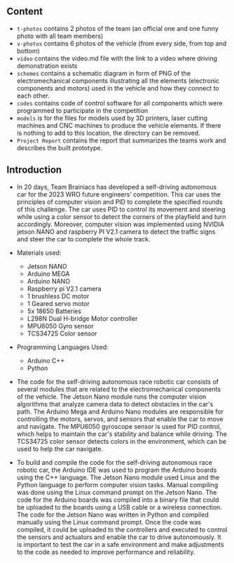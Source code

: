 
## Content

* `t-photos` contains 2 photos of the team (an official one and one funny photo with all team members)
* `v-photos` contains 6 photos of the vehicle (from every side, from top and bottom)
* `video` contains the video.md file with the link to a video where driving demonstration exists
* `schemes` contains a schematic diagram in form of PNG of the electromechanical components illustrating all the elements (electronic components and motors) used in the vehicle and how they connect to each other.
* `codes` contains code of control software for all components which were programmed to participate in the competition
* `models` is for the files for models used by 3D printers, laser cutting machines and CNC machines to produce the vehicle elements. If there is nothing to add to this location, the directory can be removed.
* `Project Report` contains the report that summarizes the teams work and describes the built prototype.



## Introduction
* In 20 days, Team Brainiacs has developed a self-driving autonomous car for the 2023 WRO future engineers’ competition. This car uses the principles of computer vision and PID to complete the specified rounds of this challenge. The car uses PID to control its movement and steering while using a color sensor to detect the corners of the playfield and turn accordingly. Moreover, computer vision was implemented using NVIDIA jetson NANO and raspberry PI V2.1 camera to detect the traffic signs and steer the car to complete the whole track.
  
* Materials used:
  
    - Jetson NANO
    - Arduino MEGA
    - Arduino NANO
    - Raspberry pi V2.1 camera
    - 1 brushless DC motor
    - 1 Geared servo motor
    - 5x 18650 Batteries
    - L298N Dual H-bridge Motor controller
    - MPU6050 Gyro sensor
    - TCS34725 Color sensor
  
* Programming Languages Used:
    - Arduino C++
    - Python


* The code for the self-driving autonomous race robotic car consists of several modules that are related to the electromechanical components of the vehicle. The Jetson Nano module runs the computer vision algorithms that analyze camera data to detect obstacles in the car's path. The Arduino Mega and Arduino Nano modules are responsible for controlling the motors, servos, and sensors that enable the car to move and navigate. The MPU6050 gyroscope sensor is used for PID control, which helps to maintain the car's stability and balance while driving. The TCS34725 color sensor detects colors in the environment, which can be used to help the car navigate.

* To build and compile the code for the self-driving autonomous race robotic car, the Arduino IDE was used to program the Arduino boards using the C++ language. The Jetson Nano module used Linux and the Python language to perform computer vision tasks. Manual compiling was done using the Linux command prompt on the Jetson Nano. The code for the Arduino boards was compiled into a binary file that could be uploaded to the boards using a USB cable or a wireless connection. The code for the Jetson Nano was written in Python and compiled manually using the Linux command prompt. Once the code was compiled, it could be uploaded to the controllers and executed to control the sensors and actuators and enable the car to drive autonomously. It is important to test the car in a safe environment and make adjustments to the code as needed to improve performance and reliability.
